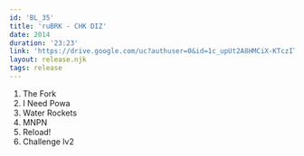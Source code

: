 ```yaml
---
id: 'BL_35'
title: 'ruBRK - CHK DIZ'
date: 2014
duration: '23:23'
link: 'https://drive.google.com/uc?authuser=0&id=1c_upUt2A8HMCiX-KTczITHg_WZ9dCbkj&export=download'
layout: release.njk
tags: release
---
```


01. The Fork
02. I Need Powa
03. Water Rockets
04. MNPN
05. Reload!
06. Challenge lv2